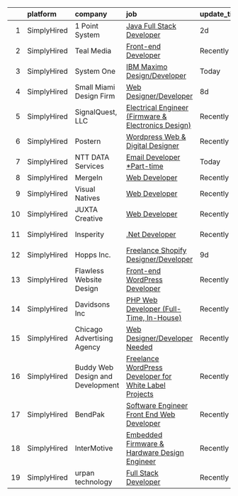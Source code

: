 

|    | platform    | company                          | job                                                                                                                                                                 | update_time   | location        |
|---:|:------------|:---------------------------------|:--------------------------------------------------------------------------------------------------------------------------------------------------------------------|:--------------|:----------------|
|  1 | SimplyHired | 1 Point System                   | [Java Full Stack Developer](https://www.simplyhired.com/job/8R9DRATbV_6NpMvo0EKEOFFlKuKX2CtPBrnwjLI2t9e1Yl67kbOAuA?q=design+developer)                              | 2d            | Phoenix, AZ     |
|  2 | SimplyHired | Teal Media                       | [Front-end Developer](https://www.simplyhired.com/job/eoiax8gkeytvfJAaJdqjhTtz9NYnqJzAXOBVeeN4BO-_RDtzlfNs0g?q=design+developer)                                    | Recently      | Remote          |
|  3 | SimplyHired | System One                       | [IBM Maximo Design/Developer](https://www.simplyhired.com/job/QT_Kz3cKOls6fRV1rFhK_-9X5uP0zvQaMMqQOvWtU5_4fX0EemKAuA?q=design+developer)                            | Today         | Kansas City, MO |
|  4 | SimplyHired | Small Miami Design Firm          | [Web Designer/Developer](https://www.simplyhired.com/job/RzGkKRVbaGkfuEwELmQZUpslvsaTfqoRfB9HRRmqC960RQRKAkAt4g?q=design+developer)                                 | 8d            | Remote          |
|  5 | SimplyHired | SignalQuest, LLC                 | [Electrical Engineer (Firmware & Electronics Design)](https://www.simplyhired.com/job/mmfHesSa1dmPKridffC8PrrdhKn7b0uBNt8InjuFR5gwgwPjFns_ag?q=design+developer)    | Recently      | Lebanon, NH     |
|  6 | SimplyHired | Postern                          | [Wordpress Web & Digital Designer](https://www.simplyhired.com/job/C4i9dadhnZilRF-0Zp1XXTQmwq8qg3LZ46NqNrwlrPj87Q48DKHnQg?q=design+developer)                       | Recently      | Frederick, MD   |
|  7 | SimplyHired | NTT DATA Services                | [Email Developer *Part-time](https://www.simplyhired.com/job/diSm-8BN908rY5dPJxNGEZpIwqpiAscbJDN519gwwjmnEgCN6BJvDQ?q=design+developer)                             | Today         | Remote          |
|  8 | SimplyHired | MergeIn                          | [Web Developer](https://www.simplyhired.com/job/rsGF_3YLPWwmd3o6pAQ-eCvkopTcuK73T8z8v47Er3fdWV2RkUmHzg?q=design+developer)                                          | Recently      | Remote          |
|  9 | SimplyHired | Visual Natives                   | [Web Developer](https://www.simplyhired.com/job/3-Iks6JNt8N6FlS795dqZ6OkeMulBZcPV8CaQdl82BbDK_FZU0esvQ?q=design+developer)                                          | Recently      | Remote          |
| 10 | SimplyHired | JUXTA Creative                   | [Web Developer](https://www.simplyhired.com/job/0zY3Eenue-UWbiDd-Q-ewucLynASqqxzDVgPhMsqv6wm3zhzS7CIZg?q=design+developer)                                          | Recently      | Marietta, OH    |
| 11 | SimplyHired | Insperity                        | [.Net Developer](https://www.simplyhired.com/job/p2zFSyOz4RboJL8MV0F5naeYsPCHLgjzXmDCB8bQinY9FkpmOBJYjg?q=design+developer)                                         | Recently      | Kingwood, TX    |
| 12 | SimplyHired | Hopps Inc.                       | [Freelance Shopify Designer/Developer](https://www.simplyhired.com/job/bfsdRI8sTJOi3cily0AUUEeZhYu5_PJqATfT3Zgw488ohukZ2OcVKw?q=design+developer)                   | 9d            | Remote          |
| 13 | SimplyHired | Flawless Website Design          | [Front-end WordPress Developer](https://www.simplyhired.com/job/a0YZ3SfsdkJADhNYbUG3buP1EG896kKMt6vKNwQ3CUjcLCGFi2ckIw?q=design+developer)                          | Recently      | Remote          |
| 14 | SimplyHired | Davidsons Inc                    | [PHP Web Developer (Full-Time, In-House)](https://www.simplyhired.com/job/o_aNyza3dwG16jynFWX0oCldFeVg9a1n8Z9f1r4gZUuno5kSXNcslA?q=design+developer)                | Recently      | Greensboro, NC  |
| 15 | SimplyHired | Chicago Advertising Agency       | [Web Designer/Developer Needed](https://www.simplyhired.com/job/3WomrldDVp_gZau2C1LngZoA36zG91ldOR1uxfIywCG-c5eoqglKUw?q=design+developer)                          | Recently      | Remote          |
| 16 | SimplyHired | Buddy Web Design and Development | [Freelance WordPress Developer for White Label Projects](https://www.simplyhired.com/job/7PDDIWebbIGWebKc_1Ybi7-sqWjppzP5mD5jULXs5iZSWq-v5RZ3GA?q=design+developer) | Recently      | Remote          |
| 17 | SimplyHired | BendPak                          | [Software Engineer Front End Web Developer](https://www.simplyhired.com/job/KkvhKn7_VR3B_-ylZzetZSE4Q7M5Xn_tCyyB01ZFT271A8XK4d4V3w?q=design+developer)              | Recently      | Theodore, AL    |
| 18 | SimplyHired | InterMotive                      | [Embedded Firmware & Hardware Design Engineer](https://www.simplyhired.com/job/YRYdqR0oW6N3oDii1uJvpmPCoo6iq236sLqQ7eabt5TvIA-9x4o2-Q?q=design+developer)           | Recently      | Auburn, CA      |
| 19 | SimplyHired | urpan technology                 | [Full Stack Developer](https://www.simplyhired.com/job/xzfCZ5AcCfazkkDP8yYV2hCk-bAaf4CoMWf8_YEqdLk3lN4NysMzYw?q=design+developer)                                   | Recently      | Remote          |